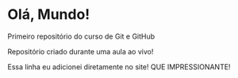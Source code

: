 # Olá, Mundo!
 Primeiro repositório do curso de Git e GitHub

Repositório criado durante uma aula ao vivo!

Essa linha eu adicionei diretamente no site!  QUE IMPRESSIONANTE!
